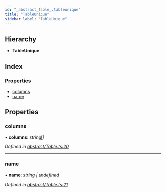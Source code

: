```yaml
---
id: "_abstract_table_.tableunique"
title: "TableUnique"
sidebar_label: "TableUnique"
---
```


## Hierarchy

* **TableUnique**

## Index

### Properties

* [columns](_abstract_table_.tableunique.md#columns)
* [name](_abstract_table_.tableunique.md#name)

## Properties

###  columns

• **columns**: *string[]*

*Defined in [abstract/Table.ts:20](https://github.com/aerogear/graphback/blob/63664df15/packages/graphql-migrations/src/abstract/Table.ts#L20)*

___

###  name

• **name**: *string | undefined*

*Defined in [abstract/Table.ts:21](https://github.com/aerogear/graphback/blob/63664df15/packages/graphql-migrations/src/abstract/Table.ts#L21)*
